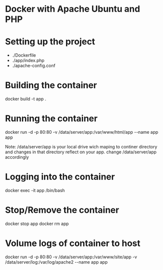 # Docker with Apache Ubuntu and PHP

<h1>Setting up the project</h1>
<ul>
<li>./Dockerfile </li>
<li>./app/index.php</li>
<li>./apache-config.conf</li>
</ul>

<h1>Building the container</h1>
docker build -t app .

<h1>Running the container</h1>
docker run -d -p 80:80 -v /data/server/app:/var/www/html/app --name app app

Note: /data/server/app is your local drive wich maping to continer directory and changes in that directory reflect on your app. change /data/server/app accordingly
<h1>Logging into the container</h1>
docker exec -it app /bin/bash

<h1>Stop/Remove the container</h1>
docker stop app
docker rm app

<h1>Volume logs of container to host</h1>
docker run -d -p 80:80 -v /data/server/app:/var/www/site/app -v /data/server/log:/var/log/apache2 --name app app 

